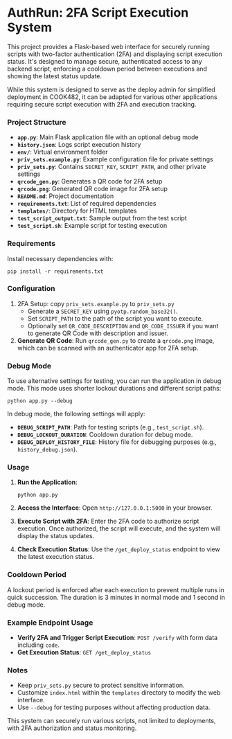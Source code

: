 # AuthRun: 2FA Script Execution System

This project provides a Flask-based web interface for securely running scripts with two-factor authentication (2FA) and displaying script execution status. It's designed to manage secure, authenticated access to any backend script, enforcing a cooldown period between executions and showing the latest status update.

While this system is designed to serve as the deploy admin for simplified deployment in COOK482, it can be adapted for various other applications requiring secure script execution with 2FA and execution tracking.

### Project Structure

- **`app.py`**: Main Flask application file with an optional debug mode
- **`history.json`**: Logs script execution history
- **`env/`**: Virtual environment folder
- **`priv_sets.example.py`**: Example configuration file for private settings
- **`priv_sets.py`**: Contains `SECRET_KEY`, `SCRIPT_PATH`, and other private settings
- **`qrcode_gen.py`**: Generates a QR code for 2FA setup
- **`qrcode.png`**: Generated QR code image for 2FA setup
- **`README.md`**: Project documentation
- **`requirements.txt`**: List of required dependencies
- **`templates/`**: Directory for HTML templates
- **`test_script_output.txt`**: Sample output from the test script
- **`test_script.sh`**: Example script for testing execution

### Requirements

Install necessary dependencies with:

```
pip install -r requirements.txt
```

### Configuration

1. 2FA Setup: copy `priv_sets.example.py` to `priv_sets.py`
   - Generate a `SECRET_KEY` using `pyotp.random_base32()`.
   - Set `SCRIPT_PATH` to the path of the script you want to execute.
   - Optionally set `QR_CODE_DESCRIPTION` and `QR_CODE_ISSUER` if you want to generate QR Code with description and issuer.
2. **Generate QR Code**: Run `qrcode_gen.py` to create a `qrcode.png` image, which can be scanned with an authenticator app for 2FA setup.

### Debug Mode

To use alternative settings for testing, you can run the application in debug mode. This mode uses shorter lockout durations and different script paths:

```
python app.py --debug
```

In debug mode, the following settings will apply:

- **`DEBUG_SCRIPT_PATH`**: Path for testing scripts (e.g., `test_script.sh`).
- **`DEBUG_LOCKOUT_DURATION`**: Cooldown duration for debug mode.
- **`DEBUG_DEPLOY_HISTORY_FILE`**: History file for debugging purposes (e.g., `history_debug.json`).

### Usage

1. **Run the Application**:

   ```
   python app.py
   ```

2. **Access the Interface**: Open `http://127.0.0.1:5000` in your browser.

3. **Execute Script with 2FA**: Enter the 2FA code to authorize script execution. Once authorized, the script will execute, and the system will display the status updates.

4. **Check Execution Status**: Use the `/get_deploy_status` endpoint to view the latest execution status.

### Cooldown Period

A lockout period is enforced after each execution to prevent multiple runs in quick succession. The duration is 3 minutes in normal mode and 1 second in debug mode.

### Example Endpoint Usage

- **Verify 2FA and Trigger Script Execution**: `POST /verify` with form data including `code`.
- **Get Execution Status**: `GET /get_deploy_status`

### Notes

- Keep `priv_sets.py` secure to protect sensitive information.
- Customize `index.html` within the `templates` directory to modify the web interface.
- Use `--debug` for testing purposes without affecting production data.

This system can securely run various scripts, not limited to deployments, with 2FA authorization and status monitoring.
